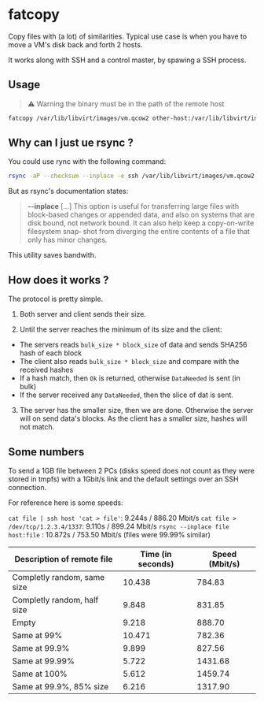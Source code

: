 # fatcopy

Copy files with (a lot) of similarities.
Typical use case is when you have to move a VM's disk back and forth 2 hosts.

It works along with SSH and a control master, by spawing a SSH process. 

## Usage

> :warning: Warning
> the binary must be in the path of the remote host

```bash
fatcopy /var/lib/libvirt/images/vm.qcow2 other-host:/var/lib/libvirt/images/vm.qcow2
```

## Why can I just ue rsync ?

You could use rync with the following command:
```bash
rsync -aP --checksum --inplace -e ssh /var/lib/libvirt/images/vm.qcow2 other-host:/var/lib/libvirt/images/vm.qcow2
```

But as rsync's documentation states:
> **--inplace**
> [...]
> This option is useful for transferring large files with block-based changes or appended data, and
> also on systems that are disk bound, not network bound.  It can also help keep a copy-on-write
> filesystem  snap‐ shot from diverging the entire contents of a file that only has minor changes.

This utility saves bandwith.

## How does it works ?

The protocol is pretty simple.

1. Both server and client sends their size.

2. Until the server reaches the minimum of its size and the client:
  - The servers reads `bulk_size * block_size` of data and sends SHA256 hash of each block
  - The client also reads `bulk_size * block_size` and compare with the received hashes
  - If a hash match, then `Ok` is returned, otherwise `DataNeeded` is sent (in bulk)
  - If the server received any `DataNeeded`, then the slice of dat is sent.

3. The server has the smaller size, then we are done. Otherwise the server will on send data's
   blocks. As the client has a smaller size, hashes will not match.

## Some numbers
To send a 1GB file between 2 PCs (disks speed does not count as they were stored in tmpfs) with a
1Gbit/s link and the default settings over an SSH connection.

For reference here is some speeds:

`cat file | ssh host 'cat > file'`:  9.244s / 886.20 Mbit/s
`cat file > /dev/tcp/1.2.3.4/1337`:  9.110s / 899.24 Mbit/s
`rsync --inplace file host:file`  : 10.872s / 753.50 Mbit/s (files were 99.99% similar)

| Description of remote file  | Time (in seconds) | Speed (Mbit/s) |
|-----------------------------|-------------------|----------------|
| Completly random, same size | 10.438            |  784.83        |
| Completly random, half size | 9.848             |  831.85        |
| Empty                       | 9.218             |  888.70        |
| Same at 99%                 | 10.471            |  782.36        |
| Same at 99.9%               | 9.899             |  827.56        |
| Same at 99.99%              | 5.722             | 1431.68        |
| Same at 100%                | 5.612             | 1459.74        |
| Same at 99.9%, 85% size     | 6.216             | 1317.90        |
















